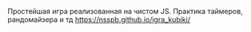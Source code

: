 Простейшая игра реализованная на чистом JS.
Практика таймеров, рандомайзера и тд
https://nsspb.github.io/igra_kubiki/

